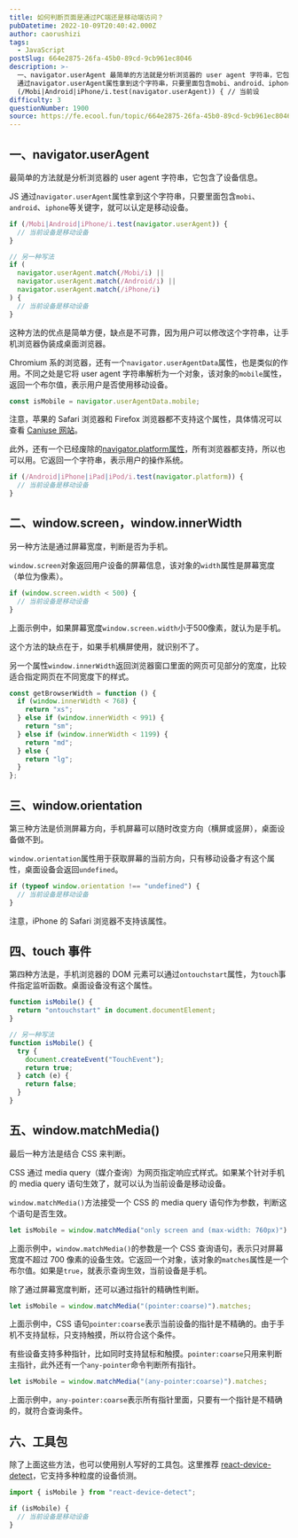 ```yaml
---
title: 如何判断页面是通过PC端还是移动端访问？
pubDatetime: 2022-10-09T20:40:42.000Z
author: caorushizi
tags:
  - JavaScript
postSlug: 664e2875-26fa-45b0-89cd-9cb961ec8046
description: >-
  一、navigator.userAgent 最简单的方法就是分析浏览器的 user agent 字符串，它包含了设备信息。 JS
  通过navigator.userAgent属性拿到这个字符串，只要里面包含mobi、android、iphone等关键字，就可以认定是移动设备。 if
  (/Mobi|Android|iPhone/i.test(navigator.userAgent)) { // 当前设
difficulty: 3
questionNumber: 1900
source: https://fe.ecool.fun/topic/664e2875-26fa-45b0-89cd-9cb961ec8046
---
```


## 一、navigator.userAgent

最简单的方法就是分析浏览器的 user agent 字符串，它包含了设备信息。

JS 通过`navigator.userAgent`属性拿到这个字符串，只要里面包含`mobi`、`android`、`iphone`等关键字，就可以认定是移动设备。

```javascript
if (/Mobi|Android|iPhone/i.test(navigator.userAgent)) {
  // 当前设备是移动设备
}

// 另一种写法
if (
  navigator.userAgent.match(/Mobi/i) ||
  navigator.userAgent.match(/Android/i) ||
  navigator.userAgent.match(/iPhone/i)
) {
  // 当前设备是移动设备
}
```

这种方法的优点是简单方便，缺点是不可靠，因为用户可以修改这个字符串，让手机浏览器伪装成桌面浏览器。

Chromium 系的浏览器，还有一个`navigator.userAgentData`属性，也是类似的作用。不同之处是它将 user agent 字符串解析为一个对象，该对象的`mobile`属性，返回一个布尔值，表示用户是否使用移动设备。

```javascript
const isMobile = navigator.userAgentData.mobile;
```

注意，苹果的 Safari 浏览器和 Firefox 浏览器都不支持这个属性，具体情况可以查看 [Caniuse 网站](https://caniuse.com/mdn-api%5Fnavigator%5Fuseragentdata)。

此外，还有一个已经废除的[navigator.platform属性](https://stackoverflow.com/questions/19877924/what-is-the-list-of-possible-values-for-navigator-platform-as-of-today)，所有浏览器都支持，所以也可以用。它返回一个字符串，表示用户的操作系统。

```javascript
if (/Android|iPhone|iPad|iPod/i.test(navigator.platform)) {
  // 当前设备是移动设备
}
```

## 二、window.screen，window.innerWidth

另一种方法是通过屏幕宽度，判断是否为手机。

`window.screen`对象返回用户设备的屏幕信息，该对象的`width`属性是屏幕宽度（单位为像素）。

```javascript
if (window.screen.width < 500) {
  // 当前设备是移动设备
}
```

上面示例中，如果屏幕宽度`window.screen.width`小于500像素，就认为是手机。

这个方法的缺点在于，如果手机横屏使用，就识别不了。

另一个属性`window.innerWidth`返回浏览器窗口里面的网页可见部分的宽度，比较适合指定网页在不同宽度下的样式。

```javascript
const getBrowserWidth = function () {
  if (window.innerWidth < 768) {
    return "xs";
  } else if (window.innerWidth < 991) {
    return "sm";
  } else if (window.innerWidth < 1199) {
    return "md";
  } else {
    return "lg";
  }
};
```

## 三、window.orientation

第三种方法是侦测屏幕方向，手机屏幕可以随时改变方向（横屏或竖屏），桌面设备做不到。

`window.orientation`属性用于获取屏幕的当前方向，只有移动设备才有这个属性，桌面设备会返回`undefined`。

```javascript
if (typeof window.orientation !== "undefined") {
  // 当前设备是移动设备
}
```

注意，iPhone 的 Safari 浏览器不支持该属性。

## 四、touch 事件

第四种方法是，手机浏览器的 DOM 元素可以通过`ontouchstart`属性，为`touch`事件指定监听函数。桌面设备没有这个属性。

```javascript
function isMobile() {
  return "ontouchstart" in document.documentElement;
}

// 另一种写法
function isMobile() {
  try {
    document.createEvent("TouchEvent");
    return true;
  } catch (e) {
    return false;
  }
}
```

## 五、window.matchMedia()

最后一种方法是结合 CSS 来判断。

CSS 通过 media query（媒介查询）为网页指定响应式样式。如果某个针对手机的 media query 语句生效了，就可以认为当前设备是移动设备。

`window.matchMedia()`方法接受一个 CSS 的 media query 语句作为参数，判断这个语句是否生效。

```javascript
let isMobile = window.matchMedia("only screen and (max-width: 760px)").matches;
```

上面示例中，`window.matchMedia()`的参数是一个 CSS 查询语句，表示只对屏幕宽度不超过 700 像素的设备生效。它返回一个对象，该对象的`matches`属性是一个布尔值。如果是`true`，就表示查询生效，当前设备是手机。

除了通过屏幕宽度判断，还可以通过指针的精确性判断。

```javascript
let isMobile = window.matchMedia("(pointer:coarse)").matches;
```

上面示例中，CSS 语句`pointer:coarse`表示当前设备的指针是不精确的。由于手机不支持鼠标，只支持触摸，所以符合这个条件。

有些设备支持多种指针，比如同时支持鼠标和触摸。`pointer:coarse`只用来判断主指针，此外还有一个`any-pointer`命令判断所有指针。

```javascript
let isMobile = window.matchMedia("(any-pointer:coarse)").matches;
```

上面示例中，`any-pointer:coarse`表示所有指针里面，只要有一个指针是不精确的，就符合查询条件。

## 六、工具包

除了上面这些方法，也可以使用别人写好的工具包。这里推荐 [react-device-detect](https://www.npmjs.com/package/react-device-detect)，它支持多种粒度的设备侦测。

```javascript
import { isMobile } from "react-device-detect";

if (isMobile) {
  // 当前设备是移动设备
}
```
